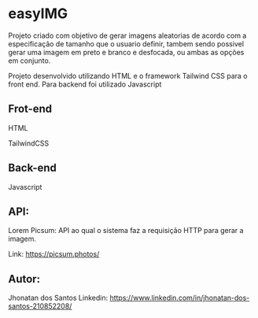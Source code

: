 # easyIMG

Projeto criado com objetivo de gerar imagens aleatorias de acordo com a especificação de tamanho que o usuario definir, tambem sendo possivel gerar uma imagem em preto e branco e desfocada, ou ambas as opções em conjunto.

Projeto desenvolvido utilizando HTML e o framework Tailwind CSS para o front end. Para backend foi utilizado Javascript

## Frot-end

HTML

TailwindCSS

## Back-end

Javascript


## API:

Lorem Picsum: API ao qual o sistema faz a requisição HTTP para gerar a imagem.

Link: https://picsum.photos/


## Autor:

Jhonatan dos Santos Linkedin: https://www.linkedin.com/in/jhonatan-dos-santos-210852208/
